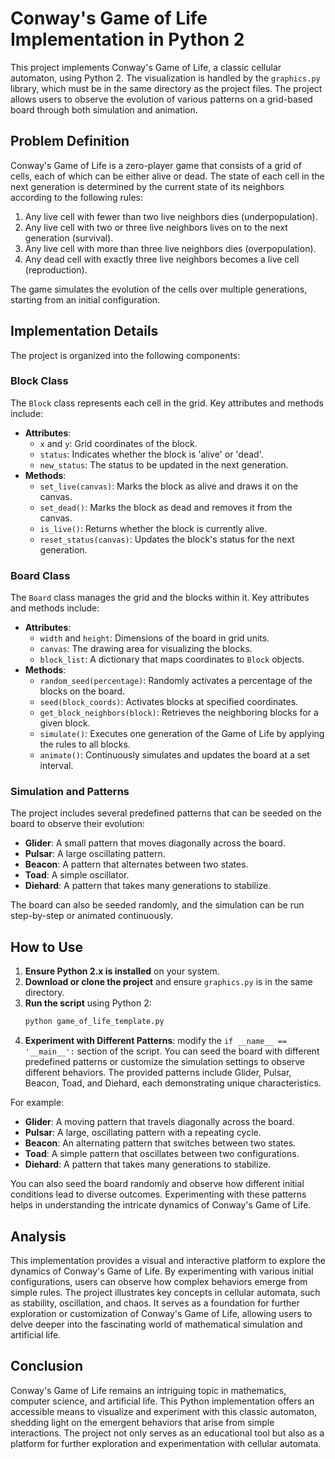 # Conway's Game of Life Implementation in Python 2

This project implements Conway's Game of Life, a classic cellular automaton, using Python 2. The visualization is handled by the `graphics.py` library, which must be in the same directory as the project files. The project allows users to observe the evolution of various patterns on a grid-based board through both simulation and animation.

## Problem Definition

Conway's Game of Life is a zero-player game that consists of a grid of cells, each of which can be either alive or dead. The state of each cell in the next generation is determined by the current state of its neighbors according to the following rules:

1. Any live cell with fewer than two live neighbors dies (underpopulation).
2. Any live cell with two or three live neighbors lives on to the next generation (survival).
3. Any live cell with more than three live neighbors dies (overpopulation).
4. Any dead cell with exactly three live neighbors becomes a live cell (reproduction).

The game simulates the evolution of the cells over multiple generations, starting from an initial configuration.

## Implementation Details

The project is organized into the following components:

### Block Class

The `Block` class represents each cell in the grid. Key attributes and methods include:
- **Attributes**: 
  - `x` and `y`: Grid coordinates of the block.
  - `status`: Indicates whether the block is 'alive' or 'dead'.
  - `new_status`: The status to be updated in the next generation.
- **Methods**:
  - `set_live(canvas)`: Marks the block as alive and draws it on the canvas.
  - `set_dead()`: Marks the block as dead and removes it from the canvas.
  - `is_live()`: Returns whether the block is currently alive.
  - `reset_status(canvas)`: Updates the block's status for the next generation.

### Board Class

The `Board` class manages the grid and the blocks within it. Key attributes and methods include:
- **Attributes**: 
  - `width` and `height`: Dimensions of the board in grid units.
  - `canvas`: The drawing area for visualizing the blocks.
  - `block_list`: A dictionary that maps coordinates to `Block` objects.
- **Methods**:
  - `random_seed(percentage)`: Randomly activates a percentage of the blocks on the board.
  - `seed(block_coords)`: Activates blocks at specified coordinates.
  - `get_block_neighbors(block)`: Retrieves the neighboring blocks for a given block.
  - `simulate()`: Executes one generation of the Game of Life by applying the rules to all blocks.
  - `animate()`: Continuously simulates and updates the board at a set interval.

### Simulation and Patterns

The project includes several predefined patterns that can be seeded on the board to observe their evolution:
- **Glider**: A small pattern that moves diagonally across the board.
- **Pulsar**: A large oscillating pattern.
- **Beacon**: A pattern that alternates between two states.
- **Toad**: A simple oscillator.
- **Diehard**: A pattern that takes many generations to stabilize.

The board can also be seeded randomly, and the simulation can be run step-by-step or animated continuously.

## How to Use

1. **Ensure Python 2.x is installed** on your system.
2. **Download or clone the project** and ensure `graphics.py` is in the same directory.
3. **Run the script** using Python 2:
   ```bash
   python game_of_life_template.py
3. **Experiment with Different Patterns**: modify the `if __name__ == '__main__':` section of the script. You can seed the board with different predefined patterns or customize the simulation settings to observe different behaviors. The provided patterns include Glider, Pulsar, Beacon, Toad, and Diehard, each demonstrating unique characteristics.

For example:
- **Glider**: A moving pattern that travels diagonally across the board.
- **Pulsar**: A large, oscillating pattern with a repeating cycle.
- **Beacon**: An alternating pattern that switches between two states.
- **Toad**: A simple pattern that oscillates between two configurations.
- **Diehard**: A pattern that takes many generations to stabilize.

You can also seed the board randomly and observe how different initial conditions lead to diverse outcomes. Experimenting with these patterns helps in understanding the intricate dynamics of Conway's Game of Life.

## Analysis

This implementation provides a visual and interactive platform to explore the dynamics of Conway's Game of Life. By experimenting with various initial configurations, users can observe how complex behaviors emerge from simple rules. The project illustrates key concepts in cellular automata, such as stability, oscillation, and chaos. It serves as a foundation for further exploration or customization of Conway's Game of Life, allowing users to delve deeper into the fascinating world of mathematical simulation and artificial life.

## Conclusion

Conway's Game of Life remains an intriguing topic in mathematics, computer science, and artificial life. This Python implementation offers an accessible means to visualize and experiment with this classic automaton, shedding light on the emergent behaviors that arise from simple interactions. The project not only serves as an educational tool but also as a platform for further exploration and experimentation with cellular automata.

